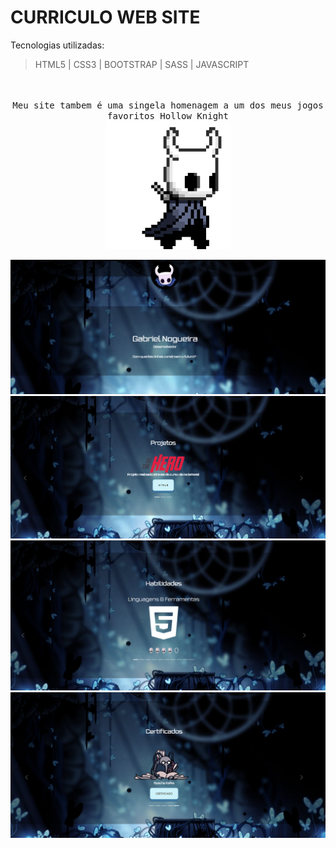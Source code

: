 # CURRICULO WEB SITE

Tecnologias utilizadas:
  > HTML5 |
  > CSS3 |
  > BOOTSTRAP |
  > SASS |
  > JAVASCRIPT 
 
<p align="center">
  <br>
  <samp>
    <br>Meu site tambem é uma singela homenagem a um dos meus jogos favoritos Hollow Knight<br>
</samp>
  <img src="https://raw.githubusercontent.com/TanZng/TanZng/master/assets/hollor_knight3.gif" width="200"/>
</p>
 
 
 ![alt text](assets/img/img-readme/initialpage.PNG)
  ![alt text](assets/img/img-readme/projects.PNG)
   ![alt text](assets/img/img-readme/skills.PNG)
    ![alt text](assets/img/img-readme/kcerts.PNG)

